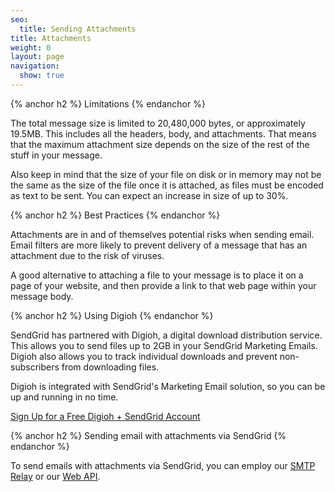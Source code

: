 ```yaml
---
seo:
  title: Sending Attachments
title: Attachments
weight: 0
layout: page
navigation:
  show: true
---
```


{% anchor h2 %}
Limitations
{% endanchor %}

The total message size is limited to 20,480,000 bytes, or approximately
19.5MB. This includes all the headers, body, and attachments. That means
that the maximum attachment size depends on the size of the rest of the
stuff in your message.

Also keep in mind that the size of your file on disk or in memory may
not be the same as the size of the file once it is attached, as files must
be encoded as text to be sent. You can expect an increase in size of up
to 30%.

{% anchor h2 %}
Best Practices
{% endanchor %}

Attachments are in and of themselves potential risks when sending email.
Email filters are more likely to prevent delivery of a message that has an attachment
due to the risk of viruses.

A good alternative to attaching a file to your message is to place it on a page of your website,
and then provide a link to that web page within your message body.

{% anchor h2 %}
Using Digioh
{% endanchor %}

SendGrid has partnered with Digioh, a digital download distribution service. This allows you to send
files up to 2GB in your SendGrid Marketing Emails. Digioh also allows you to track individual
downloads and prevent non-subscribers from downloading files.

Digioh is integrated with SendGrid's Marketing Email solution, so you can be up and running in no time.

[Sign Up for a Free Digioh + SendGrid
Account](https://digioh.com/sendgrid)

{% anchor h2 %}
Sending email with attachments via SendGrid
{% endanchor %}

To send emails with attachments via SendGrid, you can employ our [SMTP Relay]({{root_url}}/Integrate/index.html#-SMTP-Relay) or our [Web API]({{root_url}}/API_Reference/Web_API/mail.html#-send).
